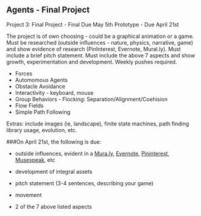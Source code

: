 ## Agents - Final Project

Project 3: Final Project - Final Due May 5th
Prototype - Due April 21st

The project is of own choosing - could be a graphical animation or a game. Must be researched (outside influences - nature, physics, narrative, game) and show evidence of research (PinInterest, Evernote, Mural.ly). Must include a brief pitch statement. Must include the above 7 aspects and show growth, experimentation and development. Weekly pushes required.

- Forces
- Automomous Agents
- Obstacle Avoidance
- Interactivity - keyboard, mouse
- Group Behaviors - Flocking: Separation/Alignment/Coehision
- Flow Fields
- Simple Path Following

Extras: include images (ie, landscape), finite state machines, path finding library usage, evolution, etc.

###On April 21st, the following is due:

- outside influences, evident in a [Mura.ly](https://mural.ly/), [Evernote](https://evernote.com/premium/?no-tabs=true&hide-menu&gclid=CJHSyeTJ5MQCFcwkgQodDRUABQ), [Pininterest](https://www.pinterest.com/), [Musespeak](https://www.musepeak.com/), etc

- development of integral assets

- pitch statement (3-4 sentences, describing your game)

- movement

- 2 of the 7 above listed aspects


